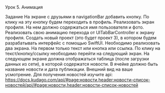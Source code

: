 Урок 5. Анимация

Задание На экране с друзьями в navigationBar добавить кнопку. По клику на эту кнопку будем переходить в профиль. Реализовать экран профиля. На нем должно содержаться имя пользователя и фото. Реализовать свою анимацию перехода от UITabBarController к экрану профиля. Создать новый проект (это будет проект 3), в котором будем разрабатывать интерфейс с помощью SwiftUI. Необходимо реализовать два экрана. На первом только текст или кнопка или ссылка. По клику на текст/кнопку/ссылку необходимо перейти на следующий экран. На следующем экране должна отображаться таблица (после загрузки данных из сети), в которой содержатся новости. В ячейке должно быть название новости и дата публикации. Внешний вид на ваше усмотрение. Для получения новостей изучите api: <https://docs.kudago.com/api/#page:новости,header:новости-список-новостей/api/#page:новости,header:новости-список-новостей>
